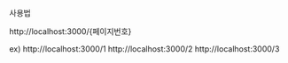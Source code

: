 사용법

http://localhost:3000/{페이지번호}

ex)
http://localhost:3000/1
http://localhost:3000/2
http://localhost:3000/3
